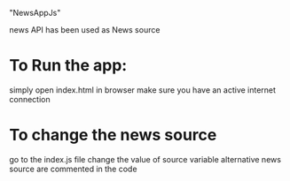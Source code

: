 "NewsAppJs"

news API has been used as News source
# To Run the app:
  simply open index.html in browser
  make sure you have an active internet connection
# To change the news source 
  go to the index.js file 
  change the value of source variable
  alternative news source are commented in the code
